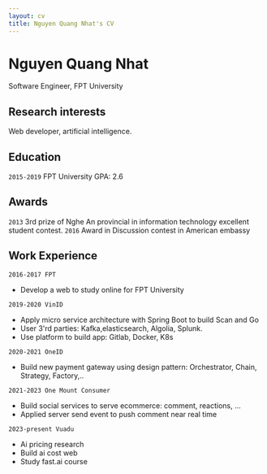 ```yaml
---
layout: cv
title: Nguyen Quang Nhat's CV
---
```


# Nguyen Quang Nhat

Software Engineer, FPT University

## Research interests

Web developer, artificial intelligence.

## Education

`2015-2019`
FPT University
GPA: 2.6

## Awards

`2013`
3rd prize of Nghe An provincial in information technology excellent student contest.
`2016`
Award in Discussion contest in American embassy

## Work Experience

`2016-2017 FPT`

- Develop a web to study online for FPT University

`2019-2020 VinID`

- Apply micro service architecture with Spring Boot to build Scan and Go
- User 3'rd parties: Kafka,elasticsearch, Algolia, Splunk.
- Use platform to build app: Gitlab, Docker, K8s

`2020-2021 OneID`

- Build new payment gateway using design pattern: Orchestrator, Chain, Strategy, Factory,..

`2021-2023 One Mount Consumer`

- Build social services to serve ecommerce: comment, reactions, ...
- Applied server send event to push comment near real time

`2023-present Vuadu`

- Ai pricing research
- Build ai cost web
- Study fast.ai course

<!-- ### Footer

Last updated: May 2013 -->

